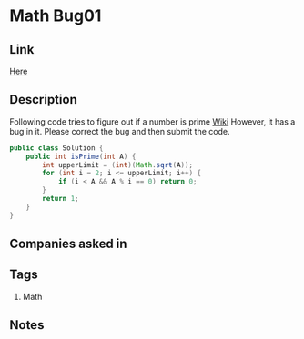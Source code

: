 # Math Bug01

## Link

[Here](https://www.interviewbit.com/problems/mathbug01/)

## Description

Following code tries to figure out if a number is prime [Wiki](https://www.wikiwand.com/en/Prime_number)
However, it has a bug in it.
Please correct the bug and then submit the code.

```Java
public class Solution {
    public int isPrime(int A) {
        int upperLimit = (int)(Math.sqrt(A));
        for (int i = 2; i <= upperLimit; i++) {
            if (i < A && A % i == 0) return 0;
        }
        return 1;
    }
}
```

## Companies asked in

## Tags

1. Math

## Notes